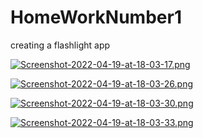 # HomeWorkNumber1
creating a flashlight app

[![Screenshot-2022-04-19-at-18-03-17.png](https://i.postimg.cc/76RkZdTf/Screenshot-2022-04-19-at-18-03-17.png)](https://postimg.cc/KktV99f2)

[![Screenshot-2022-04-19-at-18-03-26.png](https://i.postimg.cc/gjvmt4nj/Screenshot-2022-04-19-at-18-03-26.png)](https://postimg.cc/ZvKGC8Pz)

[![Screenshot-2022-04-19-at-18-03-30.png](https://i.postimg.cc/FK7mXh72/Screenshot-2022-04-19-at-18-03-30.png)](https://postimg.cc/jW0Bz06X)

[![Screenshot-2022-04-19-at-18-03-33.png](https://i.postimg.cc/Y9FHj8NR/Screenshot-2022-04-19-at-18-03-33.png)](https://postimg.cc/LYm7btbg)
